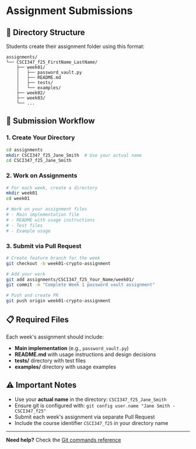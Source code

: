 # Assignment Submissions

## 📁 Directory Structure

Students create their assignment folder using this format:
```
assignments/
└── CSCI347_f25_FirstName_LastName/
    ├── week01/
    │   ├── password_vault.py
    │   ├── README.md
    │   ├── tests/
    │   └── examples/
    ├── week02/
    ├── week03/
    └── ...
```

## 🔄 Submission Workflow

### 1. Create Your Directory
```bash
cd assignments
mkdir CSCI347_f25_Jane_Smith  # Use your actual name
cd CSCI347_f25_Jane_Smith
```

### 2. Work on Assignments
```bash
# For each week, create a directory
mkdir week01
cd week01

# Work on your assignment files
# - Main implementation file
# - README with usage instructions
# - Test files
# - Example usage
```

### 3. Submit via Pull Request
```bash
# Create feature branch for the week
git checkout -b week01-crypto-assignment

# Add your work
git add assignments/CSCI347_f25_Your_Name/week01/
git commit -m "Complete Week 1 password vault assignment"

# Push and create PR
git push origin week01-crypto-assignment
```

## 📋 Required Files

Each week's assignment should include:
- **Main implementation** (e.g., `password_vault.py`)
- **README.md** with usage instructions and design decisions
- **tests/** directory with test files
- **examples/** directory with usage examples

## ⚠️ Important Notes

- Use your **actual name** in the directory: `CSCI347_f25_Jane_Smith`
- Ensure git is configured with: `git config user.name "Jane Smith - CSCI347_f25"`
- Submit each week's assignment via separate Pull Request
- Include the course identifier `CSCI347_f25` in your directory name

---

**Need help?** Check the [Git commands reference](../quick-reference/git-commands.md)